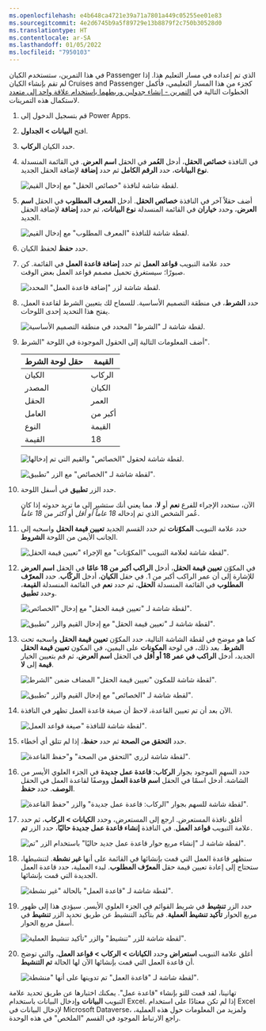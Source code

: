 ```yaml
---
ms.openlocfilehash: e4b648ca4721e39a71a7801a449c05255ee01e83
ms.sourcegitcommit: 4e2d6745b9a5f89729e13b8879f2c750b30528d0
ms.translationtype: HT
ms.contentlocale: ar-SA
ms.lasthandoff: 01/05/2022
ms.locfileid: "7950103"
---
```

في هذا التمرين، ستستخدم الكيان Passenger الذي تم إعداده في مسار التعليم هذا. إذا لم تقم بإنشاء الكيان Cruises and Passenger كجزء من هذا المسار التعليمي، فأكمل الخطوات التالية في [التمرين - إنشاء جدولين وربطهما باستخدام علاقة واحد إلى متعدد](/learn/modules/create-relationship-between-cds-entities/6-exercise/?azure-portal=true) لاستكمال هذه التمرينات.

1. قم بتسجيل الدخول إلى Power Apps.

1. افتح **البيانات > الجداول**.

1. حدد الكيان **الركاب**.

1. في النافذة **خصائص الحقل**، أدخل **العُمر** في الحقل **اسم العرض**. في القائمة المنسدلة **نوع البيانات**، حدد **الرقم الكامل** ثم حدد **إضافة** لإضافة الحقل الجديد.

    ![لقطة شاشة لنافذة "خصائص الحقل" مع إدخال القيم.](../media/Module_2_-_Unit_3_Lab_-_Image_2.png)

1. أضف حقلاً آخر في النافذة **خصائص الحقل**. أدخل **المعرف المطلوب** في الحقل **اسم العرض**، وحدد **خياران** في القائمة المنسدلة **نوع البيانات**، ثم حدد **إضافة** لإضافة الحقل الجديد.

    ![لقطة شاشة للنافذة "المعرف المطلوب" مع إدخال القيم.](../media/Module_2_-_Unit_3_Lab_-_Image_3.png)

1. حدد **حفظ** لحفظ الكيان.

1. حدد علامة التبويب **قواعد العمل** ثم حدد **إضافة قاعدة العمل** في القائمة. كن صبورًا؛ سيستغرق تحميل مصمم قواعد العمل بعض الوقت.

    ![لقطة شاشة لزر "إضافة قاعدة العمل" المحدد.](../media/Module_2_-_Unit_3_Lab_-_Image_4.png)

1. حدد **الشرط**، في منطقة التصميم الأساسية. للسماح لك بتعيين الشرط لقاعدة العمل، يفتح هذا التحديد إحدى اللوحات.

    ![لقطة شاشة لـ "الشرط" المحدد في منطقة التصميم الأساسية.](../media/Module_2_-_Unit_3_Lab_-_Image_5.png)

1. أضف المعلومات التالية إلى الحقول الموجودة في اللوحة "الشرط".

    | حقل لوحة الشرط | القيمة‬           |
    |-----------------------|-----------------|
    | الكيان                | الركاب      |
    | المصدر                | الكيان          |
    | الحقل                 | العمر             |
    | العامل              | أكبر من |
    | النوع                  | القيمة‬           |
    | القيمة‬                 | 18              |

    ![لقطة شاشة لحقول "الخصائص" والقيم التي تم إدخالها.](../media/Module_2_-_Unit_3_Lab_-_Image_6.png)

    ![لقطة شاشة لـ "الخصائص" مع الزر "تطبيق".](../media/Module_2_-_Unit_3_Lab_-_Image_7.png)

1. حدد الزر **تطبيق** في أسفل اللوحة.

    الآن، ستحدد الإجراء للفرع **نعم** أو **لا**، مما يعني أنك ستشير إلى ما تريد حدوثه إذا كان عُمر الشخص الذي تم إدخاله *18 عاماً أو أقل* أو *أكثر من 18 عاماً*.

1. حدد علامة التبويب **المكوّنات** ثم حدد القسم الجديد **تعيين قيمة الحقل** واسحبه إلى الجانب الأيمن من اللوحة **الشروط**.

    ![لقطة شاشة لعلامة التبويب "المكوّنات" مع الإجراء "تعيين قيمة الحقل".](../media/Module_2_-_Unit_3_Lab_-_Image_8.png)
1. في المكوّن **تعيين قيمة الحقل**، أدخل **الراكب أكبر من 18 عامًا** في الحقل **اسم العرض** للإشارة إلى أن عمر الراكب أكبر من 1. في حقل **الكيان**، أدخل **الركّاب**. حدد **المعرّف المطلوب** في القائمة المنسدلة **الحقل**، ثم حدد **نعم** في القائمة المنسدلة **القيمة**، وحدد **تطبيق**.

    ![لقطة شاشة لـ "تعيين قيمة الحقل" مع إدخال "الخصائص".](../media/Module_2_-_Unit_3_Lab_-_Image_9.png)

    ![لقطة شاشة لـ "تعيين قيمة الحقل" مع إدخال القيم والزر "تطبيق".](../media/Module_2_-_Unit_3_Lab_-_Image_10.png)

1. كما هو موضح في لقطة الشاشة التالية، حدد المكوّن **تعيين قيمة الحقل** واسحبه تحت **الشرط**. بعد ذلك، في لوحة **المكونات** على اليمين، في المكون **تعيين قيمة الحقل** الجديد، أدخل **الراكب في عمر 18 أو أقل** في الحقل **اسم العرض**، ثم قم بتعيين الخيار **قيمة** إلى **لا**.

    ![لقطة شاشة للمكون "تعيين قيمة الحقل" المضاف ضمن "الشرط".](../media/Module_2_-_Unit_3_Lab_-_Image_11.png)

    ![لقطة شاشة لـ "الخصائص" مع إدخال القيم والزر "تطبيق".](../media/Module_2_-_Unit_3_Lab_-_Image_12.png)

1. الآن بعد أن تم تعيين القاعدة، لاحظ أن صيغة قاعدة العمل تظهر في النافذة.

    ![لقطة شاشة للنافذة "صيغة قواعد العمل".](../media/Module_2_-_Unit_3_lab_-_Image_13.png)

1. حدد **التحقق من الصحة** ثم حدد **حفظ**، إذا لم تتلق أي أخطاء.

    ![لقطة شاشة لزري "التحقق من الصحة" و"حفظ القاعدة".](../media/Module_2_-_Unit_3_Lab_-_Image_14.png)

1. حدد السهم الموجود بجوار **الركاب: قاعدة عمل جديدة** في الجزء العلوي الأيسر من الشاشة. أدخل اسمًا في الحقل **اسم قاعدة العمل** ووصفًا لقاعدة العمل في الحقل **الوصف**. حدد **حفظ**.

    ![لقطة شاشة للسهم بجوار "الركاب: قاعدة عمل جديدة" والزر "حفظ القاعدة".](../media/Module_2_-_Unit_3_Lab_-_Image_15.png)

1. أغلق نافذة المستعرض. ارجع إلى المستعرض، وحدد **الكيانات > الركاب**، ثم حدد علامة التبويب **قواعد العمل**. في النافذة **إنشاء قاعدة عمل جديدة حاليًا**، حدد الزر **تم**.

    ![لقطة شاشة لـ "إنشاء مربع حوار قاعدة عمل جديد حاليًا" باستخدام الزر "تم".](../media/Module_2_-_Unit_3_Lab_-_Image_16.png)

1. ستظهر قاعدة العمل التي قمت بإنشائها في القائمة على أنها **غير نشطة**. لتنشيطها، ستحتاج إلى إعادة تعيين قيمة حقل **المعرّف المطلوب**. لبدء العملية، حدد قاعدة العمل الجديدة التي قمت بإنشائها.

    ![لقطة شاشة لـ "قاعدة العمل" بالحالة "غير نشطة".](../media/Module_2_-_Unit_3_Lab_-_Image_17.png)

1. حدد الزر **تنشيط** في شريط القوائم في الجزء العلوي الأيسر. سيؤدي هذا إلى ظهور مربع الحوار **تأكيد تنشيط العملية**. قم بتأكيد التنشيط عن طريق تحديد الزر **تنشيط** في أسفل مربع الحوار.

    ![لقطة شاشة للزر "تنشيط" والزر "تأكيد تنشيط العملية".](../media/Module_2_-_Unit_3_Lab_-_Image_18.png)

1. أغلق علامة التبويب **استعراض** وحدد **الكيانات > الركاب > قواعد العمل**، والتي توضح أن قاعدة العمل التي قمت بإنشائها الآن لها الحالة **تم التنشيط**.

    ![لقطة شاشة لـ "قاعدة العمل" تم تدوينها على أنها "منشطة".](../media/Module_2_-_Unit_3_Lab_-_Image_19.png)

تهانينا، لقد قمت للتو بإنشاء "قاعدة عمل". يمكنك اختبارها عن طريق تحديد علامة التبويب **البيانات** وإدخال البيانات باستخدام Excel. إذا لم تكن معتادًا على استخدام Excel لإدخال البيانات في Microsoft Dataverse، ولمزيد من المعلومات حول هذه العملية، راجع الارتباط الموجود في القسم "الملخص" في هذه الوحدة.
